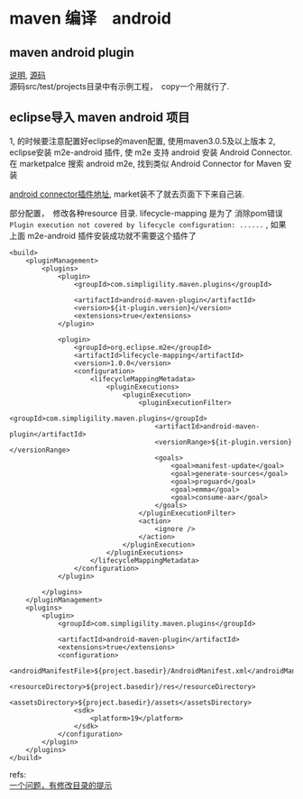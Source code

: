 # maven 编译　android

## maven android plugin
[说明][1], [源码][2]  
源码src/test/projects目录中有示例工程，　copy一个用就行了. 

## eclipse导入 maven android 项目

1, 的时候要注意配置好eclipse的maven配置, 使用maven3.0.5及以上版本
2, eclipse安装 m2e-android 插件, 使 m2e 支持 android
 安装 Android Connector. 在 marketpalce 搜索 android m2e, 找到类似 Android Connector for Maven 安装

[android connector插件地址][3], market装不了就去页面下下来自己装.




部分配置，　修改各种resource 目录. 
lifecycle-mapping 是为了 消除pom错误 `Plugin execution not covered by lifecycle configuration: ......` , 如果上面 m2e-android 插件安装成功就不需要这个插件了


	<build>
		<pluginManagement>
			<plugins>
				<plugin>
					<groupId>com.simpligility.maven.plugins</groupId>

					<artifactId>android-maven-plugin</artifactId>
					<version>${it-plugin.version}</version>
					<extensions>true</extensions>
				</plugin>

				<plugin>
					<groupId>org.eclipse.m2e</groupId>
					<artifactId>lifecycle-mapping</artifactId>
					<version>1.0.0</version>
					<configuration>
						<lifecycleMappingMetadata>
							<pluginExecutions>
								<pluginExecution>
									<pluginExecutionFilter>
										<groupId>com.simpligility.maven.plugins</groupId>
										<artifactId>android-maven-plugin</artifactId>
										<versionRange>${it-plugin.version}</versionRange>
										<goals>
											<goal>manifest-update</goal>
											<goal>generate-sources</goal>
											<goal>proguard</goal>
											<goal>emma</goal>
											<goal>consume-aar</goal>
										</goals>
									</pluginExecutionFilter>
									<action>
										<ignore />
									</action>
								</pluginExecution>
							</pluginExecutions>
						</lifecycleMappingMetadata>
					</configuration>
				</plugin>

			</plugins>
		</pluginManagement>
		<plugins>
			<plugin>
				<groupId>com.simpligility.maven.plugins</groupId>

				<artifactId>android-maven-plugin</artifactId>
				<extensions>true</extensions>
				<configuration>
					<androidManifestFile>${project.basedir}/AndroidManifest.xml</androidManifestFile>
					<resourceDirectory>${project.basedir}/res</resourceDirectory>
					<assetsDirectory>${project.basedir}/assets</assetsDirectory>
					<sdk>
						<platform>19</platform>
					</sdk>
				</configuration>
			</plugin>
		</plugins>
	</build>


refs:  
[一个问题，有修改目录的提示](http://code.google.com/p/maven-android-plugin/issues/detail?id=61)  





[1]: http://simpligility.github.io/android-maven-plugin/examples.html
[2]: https://github.com/simpligility/android-maven-plugin
[3]: http://marketplace.eclipse.org/content/android-maven-eclipse